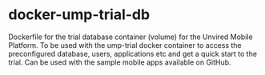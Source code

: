 docker-ump-trial-db
===================

Dockerfile for the trial database container (volume) for the Unvired Mobile Platform.  To be used with the ump-trial docker container to access the preconfigured database, users, applications etc and get a quick start to the trial.  Can be used with the sample mobile apps available on GitHub.
